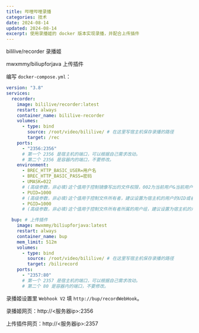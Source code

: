 ```yaml
---
title: 哔哩哔哩录播
categories: 技术
date: 2024-08-14
updated: 2024-08-14
excerpt: 使用录播姬的 docker 版本实现录播，并配合上传插件
---
```


bililive/recorder 录播姬

mwxmmy/biliupforjava 上传插件

编写 `docker-compose.yml`：

```yml
version: "3.8"
services:
  recorder:
    image: bililive/recorder:latest
    restart: always
    container_name: bililive-recorder
    volumes:
      - type: bind
        source: /root/video/bililive/ # 在这里写宿主机保存录播的路径
        target: /rec
    ports:
      - "2356:2356"
      # 第一个 2356 是宿主机的端口，可以根据自己需求改动。
      # 第二个 2356 是容器内的端口，不要修改。
    environment:
      - BREC_HTTP_BASIC_USER=用户名
      - BREC_HTTP_BASIC_PASS=密码
      - UMASK=022
      # (高级参数，非必填)这个值用于控制镜像写出的文件权限，002为当前用户&当前用户组可读写，默认值022为当前用户可读写，其他用户只读
      - PUID=1000
      # (高级参数，非必填)这个值用于控制文件所有者，建议设置为宿主机的用户的UID或者和宿主机用户相同用户组的用户的UID
      - PGID=1000
      # (高级参数，非必填)这个值用于控制文件所有者所属的用户组，建议设置为宿主机的用户相同的用户组的GID

  bup: # 上传插件
    image: mwxmmy/biliupforjava:latest
    restart: always
    container_name: bup
    mem_limit: 512m
    volumes:
      - type: bind
        source: /root/video/bililive/ # 在这里写宿主机保存录播的路径
        target: /bilirecord
    ports:
      - "2357:80"
      # 第一个 2357 是宿主机的端口，可以根据自己需求改动。
      # 第二个 80 是容器内的端口，不要修改。
```

录播姬设置里 `Webhook V2` 填 `http://bup/recordWebHook`。

录播姬网页：http://<服务器ip>:2356

上传插件网页：http://<服务器ip>:2357